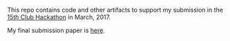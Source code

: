 This repo contains code and other artifacts to support my submission in the
[15th Club Hackathon](http://www.15thclub.com/2017/03/02/15th-club-hackathon/) in March, 2017.

My final submission paper is [here](r-notebook/HorseyApproachShotAnalysis.pdf).